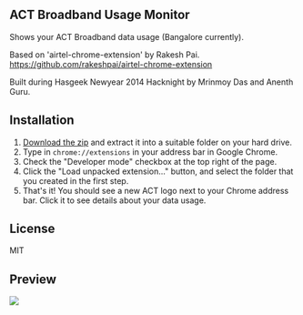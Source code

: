 ACT Broadband Usage Monitor
---

Shows your ACT Broadband data usage (Bangalore currently).

Based on 'airtel-chrome-extension' by Rakesh Pai.
https://github.com/rakeshpai/airtel-chrome-extension

Built during Hasgeek Newyear 2014 Hacknight by Mrinmoy Das and Anenth Guru.

Installation
---

1.
   [Download the zip](https://github.com/anenthg/act-chrome-extension/archive/master.zip)
   and extract it into a suitable folder on your hard drive.
2. Type in `chrome://extensions` in your address bar in Google Chrome.
3. Check the "Developer mode" checkbox at the top right of the page.
4. Click the "Load unpacked extension..." button, and select the folder that you
   created in the first step.
5. That's it! You should see a new ACT logo next to your Chrome address bar.
   Click it to see details about your data usage.

License
---
MIT

Preview
---
![](http://i.imgur.com/LQZuEqC.png)
